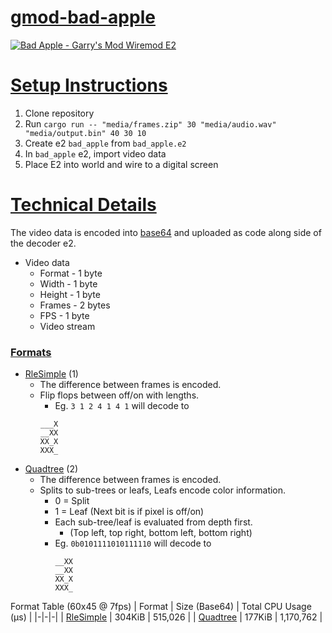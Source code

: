 
# [gmod-bad-apple](#)

[![Bad Apple - Garry's Mod Wiremod E2](https://img.youtube.com/vi/nf00VvO-mEk/0.jpg)](https://www.youtube.com/watch?v=nf00VvO-mEk)

# [Setup Instructions](#setup-instructions)

1. Clone repository
2. Run `cargo run -- "media/frames.zip" 30 "media/audio.wav" "media/output.bin" 40 30 10`
3. Create e2 `bad_apple` from `bad_apple.e2`
4. In `bad_apple` e2, import video data
5. Place E2 into world and wire to a digital screen

# [Technical Details](#technical-details)

The video data is encoded into [base64](https://en.wikipedia.org/wiki/Base64) and uploaded as code along side of the decoder e2.

* Video data
    * Format - 1 byte
    * Width - 1 byte
    * Height - 1 byte
    * Frames - 2 bytes
    * FPS - 1 byte
    * Video stream

### [Formats](#formats)

* [RleSimple](src/format/rle_simple.rs) (1)
    * The difference between frames is encoded.
    * Flip flops between off/on with lengths.
        * Eg. `3 1 2 4 1 4 1` will decode to
        ```
        ___X
        __XX
        XX_X
        XXX_
        ```
* [Quadtree](src/format/quadtree.rs) (2)
    * The difference between frames is encoded.
    * Splits to sub-trees or leafs, Leafs encode color information.
        * 0 = Split
        * 1 = Leaf (Next bit is if pixel is off/on)
        * Each sub-tree/leaf is evaluated from depth first.
            * (Top left, top right, bottom left, bottom right)
        * Eg. `0b0101111010111110` will decode to
            ```
            __XX
            __XX
            XX_X
            XXX_
            ```

Format Table (60x45 @ 7fps)
| Format | Size (Base64) | Total CPU Usage (μs) |
|-|-|-|
| [RleSimple](src/format/rle_simple.rs) | 304KiB | 515,026 |
| [Quadtree](src/format/quadtree.rs) | 177KiB | 1,170,762 |
